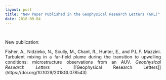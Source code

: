 ```yaml
---
layout: post
title: "New Paper Published in the Geophysical Research Letters (GRL)"
date: 2018-09-04
---
```


<br>

<div style="text-align:justify" markdown="1">

<p> New publication: </p>
<p> Fisher, A., Nidzieko, N., Scully, M., Chant, R., Hunter, E., and P.L.F. Mazzini. Turbulent mixing in a far-field plume during the transition to upwelling conditions: microstructure observations from an AUV. <i> Geophysical Research Letters </i>. [[Geophysical Research Letters]](https://doi.org/10.1029/2018GL078543) </p>


</div>
